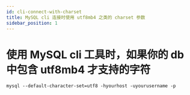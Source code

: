 ```yaml
---
id: cli-connect-with-charset
title: MySQL cli 连接时使用 utf8mb4 之类的 charset 参数
sidebar_position: 1
---
```


# 使用 MySQL cli 工具时，如果你的 db 中包含 utf8mb4 才支持的字符

```shell
mysql --default-character-set=utf8 -hyourhost -uyourusername -p
```